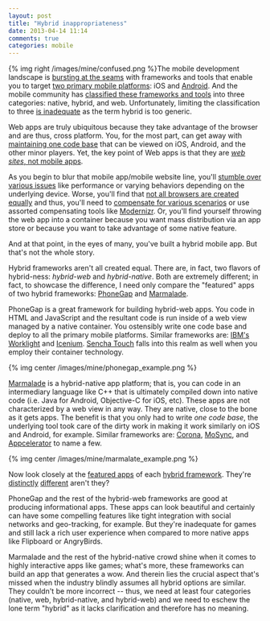 ```yaml
---
layout: post
title: "Hybrid inappropriateness"
date: 2013-04-14 11:14
comments: true
categories: mobile
---
```


{% img right /images/mine/confused.png %}The mobile development landscape is [bursting at the seams][4] with frameworks and tools that enable you to target [two primary mobile platforms](http://thediscoblog.com/blog/2013/03/25/modeveast-2012-panel-discussion/): iOS and [Android](http://thediscoblog.com/blog/categories/android/). And the mobile community has [classified these frameworks and tools](http://thediscoblog.com/blog/2012/12/02/comprehending-the-mobile-development-landscape/) into three categories: native, hybrid, and web. Unfortunately, limiting the classification to three [is inadequate](http://thediscoblog.com/blog/2013/04/05/crowd-think-often-lacks-clarity/) as the term hybrid is too generic. 

Web apps are truly ubiquitous because they take advantage of the browser and are thus, cross platform. You, for the most part, can get away with [maintaining one code base](http://thediscoblog.com/blog/2012/09/01/cost-and-the-great-mobile-app-debate/) that can be viewed on iOS, Android, and the other minor players. Yet, the key point of Web apps is that they are [_web sites_, not mobile apps](http://thediscoblog.com/blog/2012/09/25/modevtablet-2012-video-mobile-web-realities/). 

As you begin to blur that mobile app/mobile website line, you'll [stumble over various issues](http://thediscoblog.com/blog/2013/03/04/its-a-question-of-wow/) like performance or varying behaviors depending on the underlying device.  Worse, you'll find that [not all browsers are created equally](http://thediscoblog.com/blog/2012/09/24/a-tale-of-three-browsers/) and thus, you'll need to [compensate for various scenarios](http://thediscoblog.com/blog/2013/02/17/circumventing-mobile-ux-expectations/) or use assorted compensating tools like [Modernizr][1]. Or, you'll find yourself throwing the web app into a container because you want mass distribution via an app store or because you want to take advantage of some native feature. 

And at that point, in the eyes of many, you've built a hybrid mobile app. But that's not the whole story.

Hybrid frameworks aren't all created equal.  There are, in fact, two flavors of hybrid-ness: _hybrid-web_ and _hybrid-native_. Both are extremely different; in fact, to showcase the difference, I need only compare the "featured" apps of two hybrid frameworks: [PhoneGap][0] and [Marmalade][m1]. 

PhoneGap is a great framework for building hybrid-web apps. You code in HTML and JavaScript and the resultant code is run inside of a web view managed by a native container.  You ostensibly write one code base and deploy to all the primary mobile platforms. Similar frameworks are: [IBM's Worklight][3] and [Icenium][2]. [Sencha Touch](http://www.sencha.com/products/touch) falls into this realm as well when you employ their container technology. 

{% img center /images/mine/phonegap_example.png %}

[Marmalade][m1] is a hybrid-native app platform; that is, you can code in an intermediary language like C++ that is ultimately compiled down into native code (i.e. Java for Android, Objective-C for iOS, etc). These apps are not characterized by a web view in any way. They are native, close to the bone as it gets apps. The benefit is that you only had to write _one code base_, the underlying tool took care of the dirty work in making it work similarly on iOS and Android, for example. Similar frameworks are: [Corona](http://www.coronalabs.com/), [MoSync](http://www.mosync.com/), and [Appcelerator](http://www.appcelerator.com/) to name a few.

{% img center /images/mine/marmalate_example.png %}

Now look closely at the [featured apps](http://phonegap.com/app/feature/) of each [hybrid framework](http://www.madewithmarmalade.com/app-showcase). They're [distinctly](http://phonegap.com/blog/2011/11/07/phonegap-application-craft-pain-free-mobile-app-development/) [different][m2] aren't they? 

PhoneGap and the rest of the hybrid-web frameworks are good at producing informational apps. These apps can look beautiful and certainly can have some compelling features like tight integration with social networks and geo-tracking, for example. But they're inadequate for games and still lack a rich user experience when compared to more native apps like Flipboard or AngryBirds. 

Marmalade and the rest of the hybrid-native crowd shine when it comes to highly interactive apps like games; what's more, these frameworks can build an app that generates a wow. And therein lies the crucial aspect that's missed when the industry blindly assumes all hybrid options are similar. They couldn't be more incorrect -- thus, we need at least four categories (native, web, hybrid-native, and hybrid-web) and we need to eschew the lone term "hybrid" as it lacks clarification and therefore has no meaning.

[0]: http://phonegap.com/
[1]: http://modernizr.com/
[2]: http://www.icenium.com/
[3]: http://www-01.ibm.com/software/mobile-solutions/worklight/
[m1]: http://www.madewithmarmalade.com/
[m2]: http://www.madewithmarmalade.com/marmaladesdk/application/cut-rope
[4]: http://skytechgeek.com/2011/09/10-mobile-application-frameworks-for-easy-development/
